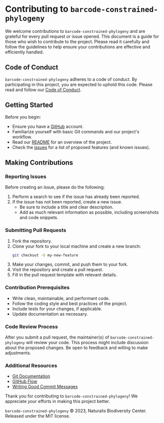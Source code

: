# Contributing to `barcode-constrained-phylogeny`

We welcome contributions to `barcode-constrained-phylogeny` and are grateful for every pull request or issue opened. 
This document is a guide for those who wish to contribute to the project. Please read it carefully and follow the 
guidelines to help ensure your contributions are effective and efficiently handled.

## Code of Conduct

`barcode-constrained-phylogeny` adheres to a code of conduct. By participating in this project, you are expected to 
uphold this code. Please read and follow our [Code of Conduct](CODE_OF_CONDUCT.md).

## Getting Started

Before you begin:
- Ensure you have a [GitHub](https://github.com) account.
- Familiarize yourself with basic Git commands and our project's workflow.
- Read our [README](README.md) for an overview of the project.
- Check the [issues](https://github.com/naturalis/barcode-constrained-phylogeny/issues) for a list of proposed features 
  (and known issues).

## Making Contributions

### Reporting Issues

Before creating an issue, please do the following:
1. Perform a search to see if the issue has already been reported.
2. If the issue has not been reported, create a new issue.
   - Be sure to include a title and clear description.
   - Add as much relevant information as possible, including screenshots and code snippets.

### Submitting Pull Requests

1. Fork the repository.
2. Clone your fork to your local machine and create a new branch:
   ```bash
   git checkout -b my-new-feature
   ```
3. Make your changes, commit, and push them to your fork.
4. Visit the repository and create a pull request.
5. Fill in the pull request template with relevant details.

### Contribution Prerequisites

- Write clean, maintainable, and performant code.
- Follow the coding style and best practices of the project.
- Include tests for your changes, if applicable.
- Update documentation as necessary.

### Code Review Process

After you submit a pull request, the maintainer(s) of `barcode-constrained-phylogeny` will review your code. This 
process might include discussion about the proposed changes. Be open to feedback and willing to make adjustments.

### Additional Resources

- [Git Documentation](https://git-scm.com/doc)
- [GitHub Flow](https://guides.github.com/introduction/flow/)
- [Writing Good Commit Messages](https://chat.openai.com/c/LINK_TO_COMMIT_MESSAGE_GUIDELINES)

Thank you for contributing to `barcode-constrained-phylogeny`! We appreciate your efforts in making this project better.

`barcode-constrained-phylogeny` © 2023, Naturalis Biodiversity Center. Released under the MIT license.